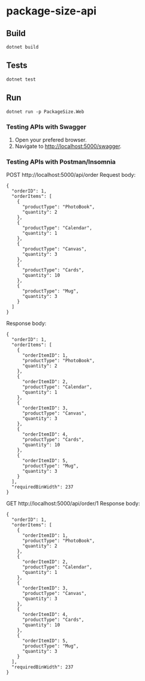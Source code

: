 # package-size-api

## Build

`dotnet build`

## Tests

`dotnet test`

## Run

`dotnet run -p PackageSize.Web`

### Testing APIs with Swagger
1. Open your prefered browser.
2. Navigate to [http://localhost:5000/swagger](http://localhost:5000/swagger).

### Testing APIs with Postman/Insomnia
POST http://localhost:5000/api/order
Request body:
```
{
  "orderID": 1,
  "orderItems": [
    {
      "productType": "PhotoBook",
      "quantity": 2
    },
    {
      "productType": "Calendar",
      "quantity": 1
    },
    {
      "productType": "Canvas",
      "quantity": 3
    },
    {
      "productType": "Cards",
      "quantity": 10
    },
    {
      "productType": "Mug",
      "quantity": 3
    }
  ]
}
```
Response body:
```
{
  "orderID": 1,
  "orderItems": [
    {
      "orderItemID": 1,
      "productType": "PhotoBook",
      "quantity": 2
    },
    {
      "orderItemID": 2,
      "productType": "Calendar",
      "quantity": 1
    },
    {
      "orderItemID": 3,
      "productType": "Canvas",
      "quantity": 3
    },
    {
      "orderItemID": 4,
      "productType": "Cards",
      "quantity": 10
    },
    {
      "orderItemID": 5,
      "productType": "Mug",
      "quantity": 3
    }
  ],
  "requiredBinWidth": 237
}
```

GET http://localhost:5000/api/order/1
Response body:

```
{
  "orderID": 1,
  "orderItems": [
    {
      "orderItemID": 1,
      "productType": "PhotoBook",
      "quantity": 2
    },
    {
      "orderItemID": 2,
      "productType": "Calendar",
      "quantity": 1
    },
    {
      "orderItemID": 3,
      "productType": "Canvas",
      "quantity": 3
    },
    {
      "orderItemID": 4,
      "productType": "Cards",
      "quantity": 10
    },
    {
      "orderItemID": 5,
      "productType": "Mug",
      "quantity": 3
    }
  ],
  "requiredBinWidth": 237
}
```
